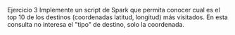 Ejercicio 3
Implemente un script de Spark que permita conocer cual es el top 10 de los destinos (coordenadas latitud, longitud) más visitados.
En esta consulta no interesa el "tipo" de destino, solo la coordenada.
